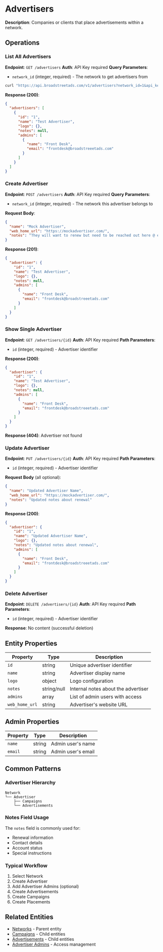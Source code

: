 # Advertisers

**Description**: Companies or clients that place advertisements within a network.

## Operations

### List All Advertisers
**Endpoint**: `GET /advertisers`
**Auth**: API Key required
**Query Parameters**: 
- `network_id` (integer, required) - The network to get advertisers from

```bash
curl "https://api.broadstreetads.com/v1/advertisers?network_id=1&api_key=YOUR_API_KEY"
```

**Response (200)**:
```json
{
  "advertisers": [
    {
      "id": "1",
      "name": "Test Advertiser",
      "logo": {},
      "notes": null,
      "admins": [
        {
          "name": "Front Desk",
          "email": "frontdesk@broadstreeetads.com"
        }
      ]
    }
  ]
}
```

### Create Advertiser
**Endpoint**: `POST /advertisers`
**Auth**: API Key required
**Query Parameters**: 
- `network_id` (integer, required) - The network this advertiser belongs to

**Request Body**:
```json
{
  "name": "Mock Advertiser",
  "web_home_url": "https://mockadvertiser.com/",
  "notes": "They will want to renew but need to be reached out here @ email@example.com"
}
```

**Response (201)**:
```json
{
  "advertiser": {
    "id": "1",
    "name": "Test Advertiser",
    "logo": {},
    "notes": null,
    "admins": [
      {
        "name": "Front Desk",
        "email": "frontdesk@broadstreeetads.com"
      }
    ]
  }
}
```

### Show Single Advertiser
**Endpoint**: `GET /advertisers/{id}`
**Auth**: API Key required
**Path Parameters**: 
- `id` (integer, required) - Advertiser identifier

**Response (200)**:
```json
{
  "advertiser": {
    "id": "1",
    "name": "Test Advertiser",
    "logo": {},
    "notes": null,
    "admins": [
      {
        "name": "Front Desk",
        "email": "frontdesk@broadstreeetads.com"
      }
    ]
  }
}
```

**Response (404)**: Advertiser not found

### Update Advertiser
**Endpoint**: `PUT /advertisers/{id}`
**Auth**: API Key required
**Path Parameters**: 
- `id` (integer, required) - Advertiser identifier

**Request Body** (all optional):
```json
{
  "name": "Updated Advertiser Name",
  "web_home_url": "https://mockadvertiser.com/",
  "notes": "Updated notes about renewal"
}
```

**Response (200)**:
```json
{
  "advertiser": {
    "id": "1",
    "name": "Updated Advertiser Name",
    "logo": {},
    "notes": "Updated notes about renewal",
    "admins": [
      {
        "name": "Front Desk",
        "email": "frontdesk@broadstreeetads.com"
      }
    ]
  }
}
```

### Delete Advertiser
**Endpoint**: `DELETE /advertisers/{id}`
**Auth**: API Key required
**Path Parameters**: 
- `id` (integer, required) - Advertiser identifier

**Response**: No content (successful deletion)

## Entity Properties

| Property | Type | Description |
|----------|------|-------------|
| `id` | string | Unique advertiser identifier |
| `name` | string | Advertiser display name |
| `logo` | object | Logo configuration |
| `notes` | string/null | Internal notes about the advertiser |
| `admins` | array | List of admin users with access |
| `web_home_url` | string | Advertiser's website URL |

## Admin Properties

| Property | Type | Description |
|----------|------|-------------|
| `name` | string | Admin user's name |
| `email` | string | Admin user's email |

## Common Patterns

### Advertiser Hierarchy
```
Network
└── Advertiser
    ├── Campaigns
    └── Advertisements
```

### Notes Field Usage
The `notes` field is commonly used for:
- Renewal information
- Contact details
- Account status
- Special instructions

### Typical Workflow
1. Select Network
2. Create Advertiser
3. Add Advertiser Admins (optional)
4. Create Advertisements
5. Create Campaigns
6. Create Placements

## Related Entities
- [Networks](./networks.md) - Parent entity
- [Campaigns](./campaigns.md) - Child entities
- [Advertisements](./advertisements.md) - Child entities
- [Advertiser Admins](./advertiser-admins.md) - Access management